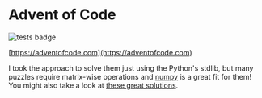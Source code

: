 # Advent of Code
![tests badge](https://github.com/redraw/aoc/actions/workflows/main.yml/badge.svg)

[https://adventofcode.com](https://adventofcode.com)

I took the approach to solve them just using the Python's stdlib, but many puzzles require matrix-wise operations and [numpy](https://numpy.org/) is a great fit for them!
You might also take a look at [these great solutions](https://dev.to/meseta/advent-of-code-2021-day-01-with-python-and-numpys-convolution-function-12o8).
